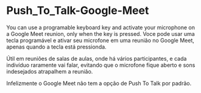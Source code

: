 # Push_To_Talk-Google-Meet
You can use a programable keyboard key and activate your microphone on a Google Meet reunion, only when the key is pressed.
Voce pode usar uma tecla programável e ativar seu microfone em uma reunião no Google Meet, apenas quando a tecla está pressionda.

Útil em reuniões de salas de aulas, onde há vários participantes, e cada indivíduo raramente vai falar, evitando que o microfone
fique aberto e sons indesejados atrapalhem a reunião.

Infelizmente o Google Meet não tem a opção de Push To Talk por padrão.
